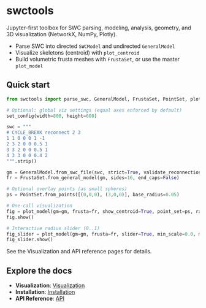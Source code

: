 # swctools

Jupyter-first toolbox for SWC parsing, modeling, analysis, geometry, and 3D visualization (NetworkX, NumPy, Plotly).

- Parse SWC into directed `SWCModel` and undirected `GeneralModel`
- Visualize skeletons (centroid) with `plot_centroid`
- Build volumetric frusta meshes with `FrustaSet`, or use the master `plot_model`

## Quick start

```python
from swctools import parse_swc, GeneralModel, FrustaSet, PointSet, plot_model, set_config

# Optional: global viz settings (equal axes enforced by default)
set_config(width=800, height=600)

swc = """
# CYCLE_BREAK reconnect 2 3
1 1 0 0 0 1 -1
2 3 2 0 0 0.5 1
3 3 2 0 0 0.5 1
4 3 3 0 0 0.4 2
""".strip()

gm = GeneralModel.from_swc_file(swc, strict=True, validate_reconnections=True)
fr = FrustaSet.from_general_model(gm, sides=16, end_caps=False)

# Optional overlay points (as small spheres)
ps = PointSet.from_points([(0,0,0), (3,0,0)], base_radius=0.05)

# One-call visualization
fig = plot_model(gm=gm, frusta=fr, show_centroid=True, point_set=ps, radius_scale=0.8)
fig.show()

# Interactive radius slider (0..1)
fig_slider = plot_model(gm=gm, frusta=fr, slider=True, min_scale=0.0, max_scale=1.0, steps=21)
fig_slider.show()
```

See the Visualization and API reference pages for details.

## Explore the docs

- **Visualization**: [Visualization](visualization.md)
- **Installation**: [Installation](install.md)
- **API Reference**: [API](api.md)
